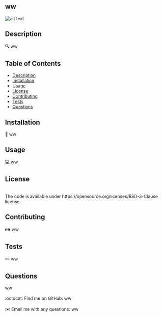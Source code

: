 
  ## ww
  ![alt text](https://img.shields.io/badge/License-BSD%203--Clause-blue.svg)
 
  
  ## Description
  🔍 ww
  
  ## Table of Contents
  - [Description](#description)
  - [Installation](#installation)
  - [Usage](#usage)
  - [License](#license)
  - [Contributing](#contributing)
  - [Tests](#tests)
  - [Questions](#questions)
  
  ## Installation
  💾 ww
  
  ## Usage
  💻 ww
  
  ## License
  <br />
  The code is available under https://opensource.org/licenses/BSD-3-Clause license.
  
  ## Contributing
  👪 ww
  
  ## Tests
  ✏️ ww
  
  ## Questions
  ww<br />
  <br />
  :octocat: Find me on GitHub: ww<br />
  <br />
  ✉️ Email me with any questions: ww<br />
